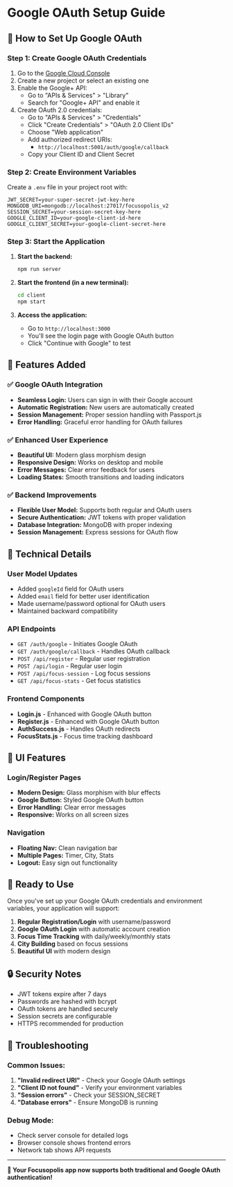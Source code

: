 # Google OAuth Setup Guide

## 🚀 How to Set Up Google OAuth

### Step 1: Create Google OAuth Credentials

1. Go to the [Google Cloud Console](https://console.cloud.google.com/)
2. Create a new project or select an existing one
3. Enable the Google+ API:
   - Go to "APIs & Services" > "Library"
   - Search for "Google+ API" and enable it
4. Create OAuth 2.0 credentials:
   - Go to "APIs & Services" > "Credentials"
   - Click "Create Credentials" > "OAuth 2.0 Client IDs"
   - Choose "Web application"
   - Add authorized redirect URIs:
     - `http://localhost:5001/auth/google/callback`
   - Copy your Client ID and Client Secret

### Step 2: Create Environment Variables

Create a `.env` file in your project root with:

```env
JWT_SECRET=your-super-secret-jwt-key-here
MONGODB_URI=mongodb://localhost:27017/focusopolis_v2
SESSION_SECRET=your-session-secret-key-here
GOOGLE_CLIENT_ID=your-google-client-id-here
GOOGLE_CLIENT_SECRET=your-google-client-secret-here
```

### Step 3: Start the Application

1. **Start the backend:**
   ```bash
   npm run server
   ```

2. **Start the frontend (in a new terminal):**
   ```bash
   cd client
   npm start
   ```

3. **Access the application:**
   - Go to `http://localhost:3000`
   - You'll see the login page with Google OAuth button
   - Click "Continue with Google" to test

## 🎯 Features Added

### ✅ Google OAuth Integration
- **Seamless Login:** Users can sign in with their Google account
- **Automatic Registration:** New users are automatically created
- **Session Management:** Proper session handling with Passport.js
- **Error Handling:** Graceful error handling for OAuth failures

### ✅ Enhanced User Experience
- **Beautiful UI:** Modern glass morphism design
- **Responsive Design:** Works on desktop and mobile
- **Error Messages:** Clear error feedback for users
- **Loading States:** Smooth transitions and loading indicators

### ✅ Backend Improvements
- **Flexible User Model:** Supports both regular and OAuth users
- **Secure Authentication:** JWT tokens with proper validation
- **Database Integration:** MongoDB with proper indexing
- **Session Management:** Express sessions for OAuth flow

## 🔧 Technical Details

### User Model Updates
- Added `googleId` field for OAuth users
- Added `email` field for better user identification
- Made username/password optional for OAuth users
- Maintained backward compatibility

### API Endpoints
- `GET /auth/google` - Initiates Google OAuth
- `GET /auth/google/callback` - Handles OAuth callback
- `POST /api/register` - Regular user registration
- `POST /api/login` - Regular user login
- `POST /api/focus-session` - Log focus sessions
- `GET /api/focus-stats` - Get focus statistics

### Frontend Components
- **Login.js** - Enhanced with Google OAuth button
- **Register.js** - Enhanced with Google OAuth button
- **AuthSuccess.js** - Handles OAuth redirects
- **FocusStats.js** - Focus time tracking dashboard

## 🎨 UI Features

### Login/Register Pages
- **Modern Design:** Glass morphism with blur effects
- **Google Button:** Styled Google OAuth button
- **Error Handling:** Clear error messages
- **Responsive:** Works on all screen sizes

### Navigation
- **Floating Nav:** Clean navigation bar
- **Multiple Pages:** Timer, City, Stats
- **Logout:** Easy sign out functionality

## 🚀 Ready to Use

Once you've set up your Google OAuth credentials and environment variables, your application will support:

1. **Regular Registration/Login** with username/password
2. **Google OAuth Login** with automatic account creation
3. **Focus Time Tracking** with daily/weekly/monthly stats
4. **City Building** based on focus sessions
5. **Beautiful UI** with modern design

## 🔒 Security Notes

- JWT tokens expire after 7 days
- Passwords are hashed with bcrypt
- OAuth tokens are handled securely
- Session secrets are configurable
- HTTPS recommended for production

## 🐛 Troubleshooting

### Common Issues:
1. **"Invalid redirect URI"** - Check your Google OAuth settings
2. **"Client ID not found"** - Verify your environment variables
3. **"Session errors"** - Check your SESSION_SECRET
4. **"Database errors"** - Ensure MongoDB is running

### Debug Mode:
- Check server console for detailed logs
- Browser console shows frontend errors
- Network tab shows API requests

---

**🎉 Your Focusopolis app now supports both traditional and Google OAuth authentication!** 